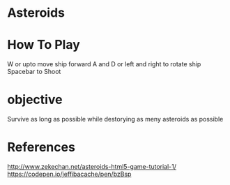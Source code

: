 # Asteroids

# How To Play
W or upto move ship forward
A and D or left and right to rotate ship
Spacebar to Shoot

# objective
Survive as long as possible while destorying as meny asteroids as possible

# References
http://www.zekechan.net/asteroids-html5-game-tutorial-1/
https://codepen.io/jeffibacache/pen/bzBsp
